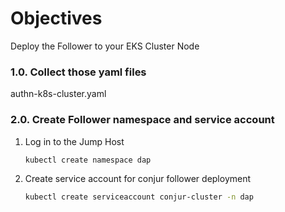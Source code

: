 # Objectives
Deploy the Follower to your EKS Cluster Node

### 1.0. Collect those yaml files
authn-k8s-cluster.yaml

### 2.0. Create Follower namespace and service account
1. Log in to the Jump Host
   ```bash
   kubectl create namespace dap
   ```
2. Create service account for conjur follower deployment 
   ```bash
   kubectl create serviceaccount conjur-cluster -n dap
   ```
